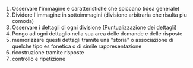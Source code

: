1. Osservare l'immagine e caratteristiche che spiccano (idea generale)
2. Dividere l'immagine in sottoimmagini (divisione arbitraria che risulta piu comoda)
3. Osservare i dettagli di ogni divisione (Puntualizzazione dei dettagli)
4. Pongo ad ogni dettaglio nella sua area delle domande e delle risposte 
5. memorizzare questi dettagli tramite una "storia" o associazione di quelche tipo es fonetica o di simile rappresentazione
6. ricostruzione tramite risposte 
7. controllo e ripetizione